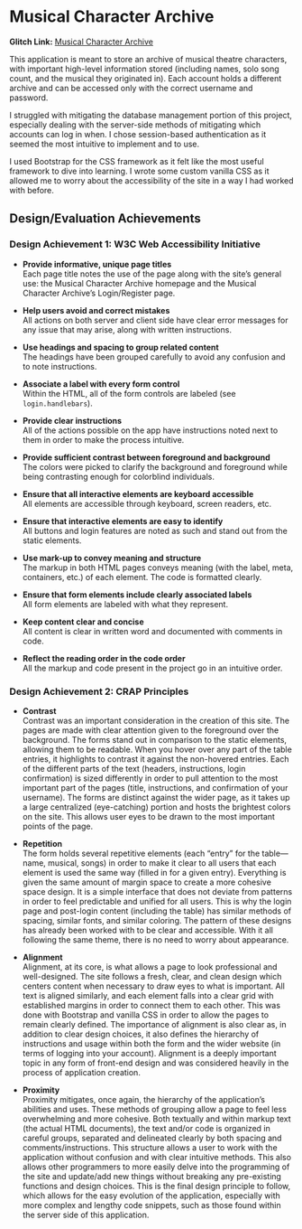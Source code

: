 # Musical Character Archive

**Glitch Link:** [Musical Character Archive](http://a3-abigail-kratman.glitch.me)

This application is meant to store an archive of musical theatre characters, with important high-level information stored (including names, solo song count, and the musical they originated in). Each account holds a different archive and can be accessed only with the correct username and password.

I struggled with mitigating the database management portion of this project, especially dealing with the server-side methods of mitigating which accounts can log in when. I chose session-based authentication as it seemed the most intuitive to implement and to use.

I used Bootstrap for the CSS framework as it felt like the most useful framework to dive into learning. I wrote some custom vanilla CSS as it allowed me to worry about the accessibility of the site in a way I had worked with before.

## Design/Evaluation Achievements

### Design Achievement 1: W3C Web Accessibility Initiative

- **Provide informative, unique page titles**  
  Each page title notes the use of the page along with the site’s general use: the Musical Character Archive homepage and the Musical Character Archive’s Login/Register page.

- **Help users avoid and correct mistakes**  
  All actions on both server and client side have clear error messages for any issue that may arise, along with written instructions.

- **Use headings and spacing to group related content**  
  The headings have been grouped carefully to avoid any confusion and to note instructions.

- **Associate a label with every form control**  
  Within the HTML, all of the form controls are labeled (see `login.handlebars`).

- **Provide clear instructions**  
  All of the actions possible on the app have instructions noted next to them in order to make the process intuitive.

- **Provide sufficient contrast between foreground and background**  
  The colors were picked to clarify the background and foreground while being contrasting enough for colorblind individuals.

- **Ensure that all interactive elements are keyboard accessible**  
  All elements are accessible through keyboard, screen readers, etc.

- **Ensure that interactive elements are easy to identify**  
  All buttons and login features are noted as such and stand out from the static elements.

- **Use mark-up to convey meaning and structure**  
  The markup in both HTML pages conveys meaning (with the label, meta, containers, etc.) of each element. The code is formatted clearly.

- **Ensure that form elements include clearly associated labels**  
  All form elements are labeled with what they represent.

- **Keep content clear and concise**  
  All content is clear in written word and documented with comments in code.

- **Reflect the reading order in the code order**  
  All the markup and code present in the project go in an intuitive order.

### Design Achievement 2: CRAP Principles

- **Contrast**  
  Contrast was an important consideration in the creation of this site. The pages are made with clear attention given to the foreground over the background. The forms stand out in comparison to the static elements, allowing them to be readable. When you hover over any part of the table entries, it highlights to contrast it against the non-hovered entries. Each of the different parts of the text (headers, instructions, login confirmation) is sized differently in order to pull attention to the most important part of the pages (title, instructions, and confirmation of your username). The forms are distinct against the wider page, as it takes up a large centralized (eye-catching) portion and hosts the brightest colors on the site. This allows user eyes to be drawn to the most important points of the page.

- **Repetition**  
  The form holds several repetitive elements (each “entry” for the table—name, musical, songs) in order to make it clear to all users that each element is used the same way (filled in for a given entry). Everything is given the same amount of margin space to create a more cohesive space design. It is a simple interface that does not deviate from patterns in order to feel predictable and unified for all users. This is why the login page and post-login content (including the table) has similar methods of spacing, similar fonts, and similar coloring. The pattern of these designs has already been worked with to be clear and accessible. With it all following the same theme, there is no need to worry about appearance.

- **Alignment**  
  Alignment, at its core, is what allows a page to look professional and well-designed. The site follows a fresh, clear, and clean design which centers content when necessary to draw eyes to what is important. All text is aligned similarly, and each element falls into a clear grid with established margins in order to connect them to each other. This was done with Bootstrap and vanilla CSS in order to allow the pages to remain clearly defined. The importance of alignment is also clear as, in addition to clear design choices, it also defines the hierarchy of instructions and usage within both the form and the wider website (in terms of logging into your account). Alignment is a deeply important topic in any form of front-end design and was considered heavily in the process of application creation.

- **Proximity**  
  Proximity mitigates, once again, the hierarchy of the application’s abilities and uses. These methods of grouping allow a page to feel less overwhelming and more cohesive. Both textually and within markup text (the actual HTML documents), the text and/or code is organized in careful groups, separated and delineated clearly by both spacing and comments/instructions. This structure allows a user to work with the application without confusion and with clear intuitive methods. This also allows other programmers to more easily delve into the programming of the site and update/add new things without breaking any pre-existing functions and design choices. This is the final design principle to follow, which allows for the easy evolution of the application, especially with more complex and lengthy code snippets, such as those found within the server side of this application.
